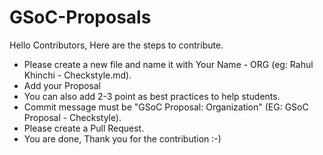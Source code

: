 # GSoC-Proposals

Hello Contributors, Here are the steps to contribute.

- Please create a new file and name it with Your Name - ORG (eg: Rahul Khinchi - Checkstyle.md).
- Add your Proposal 
- You can also add 2-3 point as best practices to help students.
- Commit message must be "GSoC Proposal: Organization" (EG: GSoC Proposal - Checkstyle).
- Please create a Pull Request.
- You are done, Thank you for the contribution :-)
